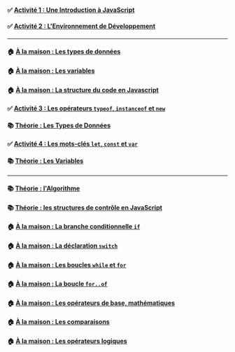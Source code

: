 #### ✅ [**Activité 1 : Une Introduction à JavaScript**](https://github.com/sangafabrice/pis-lesson/blob/main/Activit%C3%A9-01.md)
#### ✅ [**Activité 2 : L'Environnement de Développement**](https://github.com/sangafabrice/pis-lesson/blob/main/Activit%C3%A9-02.md)
---
#### 🏠 [**À la maison : Les types de données**](https://fr.javascript.info/types)
#### 🏠 [**À la maison : Les variables**](https://fr.javascript.info/variables)
#### 🏠 [**À la maison : La structure du code en Javascript**](https://fr.javascript.info/structure)
#### ✅ [**Activité 3 : Les opérateurs `typeof`, `instanceof` et `new`**](https://github.com/sangafabrice/pis-lesson/blob/main/Activit%C3%A9-03a.md)
#### 📚 [**Théorie : Les Types de Données**](https://github.com/sangafabrice/pis-lesson/blob/main/Activit%C3%A9-03b.md)
#### ✅ [**Activité 4 : Les mots-clés `let`, `const` et `var`**](https://github.com/sangafabrice/pis-lesson/blob/main/Activit%C3%A9-04a.md)
#### 📚 [**Théorie : Les Variables**](https://github.com/sangafabrice/pis-lesson/blob/main/Activit%C3%A9-04b.md)
---
#### 📚 [**Théorie : l'Algorithme**](https://github.com/sangafabrice/pis-lesson/blob/main/Activit%C3%A9-05.md)
#### 📚 [**Théorie : les structures de contrôle en JavaScript**](https://docs.google.com/presentation/d/1OQdEbvvFbq1OIieIx3Bp_l6lc9Y8nHBo/edit?usp=share_link&ouid=108954906528513046604&rtpof=true&sd=true)
#### 🏠 [**À la maison : La branche conditionnelle `if`**](https://fr.javascript.info/ifelse)
#### 🏠 [**À la maison : La déclaration `switch`**](https://fr.javascript.info/switch)
#### 🏠 [**À la maison : Les boucles `while` et `for`**](https://fr.javascript.info/while-for)
#### 🏠 [**À la maison : La boucle `for..of`**](https://www.w3schools.com/js/js_loop_forof.asp)
#### 🏠 [**À la maison : Les opérateurs de base, mathématiques**](https://fr.javascript.info/operators)
#### 🏠 [**À la maison : Les comparaisons**](https://fr.javascript.info/comparison)
#### 🏠 [**À la maison : Les opérateurs logiques**](https://fr.javascript.info/logical-operators)
